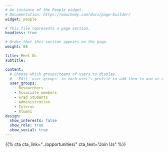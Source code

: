 ```yaml
---
# An instance of the People widget.
# Documentation: https://wowchemy.com/docs/page-builder/
widget: people

# This file represents a page section.
headless: true

# Order that this section appears on the page.
weight: 68

title: Meet Us 
subtitle: 

content:
  # Choose which groups/teams of users to display.
  #   Edit `user_groups` in each user's profile to add them to one or more of these groups.
  user_groups:
    - Researchers
    - Associate members
    - Grad Students
    - Administration
    - Interns
    - Alumni
design:
  show_interests: false
  show_role: true
  show_social: true
---
```


{{% cta cta_link="../opportunities/" cta_text="Join Us" %}}